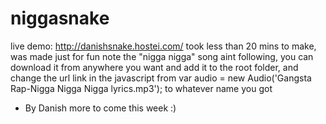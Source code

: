 niggasnake
==========

live demo: http://danishsnake.hostei.com/
took less than 20 mins to make, was made just for fun
note the "nigga nigga" song aint following, you can download it from anywhere you want and add it to the root folder, and change the url link in the javascript from var audio = new Audio('Gangsta Rap-Nigga Nigga Nigga lyrics.mp3');
to whatever name you got



- By Danish more to come this week :)
